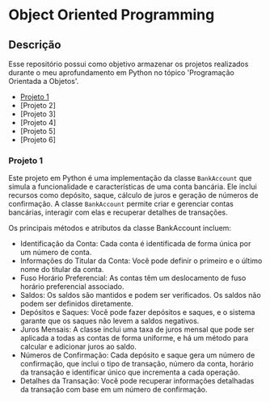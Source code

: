 ﻿# Object Oriented Programming

## Descrição
Esse repositório possui como objetivo armazenar os projetos realizados durante o meu aprofundamento em Python no tópico 'Programação Orientada a Objetos'.

- [Projeto 1](#section-1)
- [Projeto 2]
- [Projeto 3]
- [Projeto 4]
- [Projeto 5]
- [Projeto 6]

### Projeto 1 

Este projeto em Python é uma implementação da classe `BankAccount` que simula a funcionalidade e características de uma conta bancária. Ele inclui recursos como depósito, saque, cálculo de juros e geração de números de confirmação. A classe `BankAccount` permite criar e gerenciar contas bancárias, interagir com elas e recuperar detalhes de transações.

Os principais métodos e atributos da classe BankAccount incluem:

- Identificação da Conta: Cada conta é identificada de forma única por um número de conta.
- Informações do Titular da Conta: Você pode definir o primeiro e o último nome do titular da conta.
- Fuso Horário Preferencial: As contas têm um deslocamento de fuso horário preferencial associado.
- Saldos: Os saldos são mantidos e podem ser verificados. Os saldos não podem ser definidos diretamente.
- Depósitos e Saques: Você pode fazer depósitos e saques, e o sistema garante que os saques não levem a saldos negativos.
- Juros Mensais: A classe inclui uma taxa de juros mensal que pode ser aplicada a todas as contas de forma uniforme, e há um método para calcular e adicionar juros ao saldo.
- Números de Confirmação: Cada depósito e saque gera um número de confirmação, que inclui o tipo de transação, número da conta, horário da transação e identificar único que incrementa a cada operação.
- Detalhes da Transação: Você pode recuperar informações detalhadas da transação com base em um número de confirmação.
